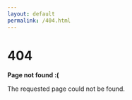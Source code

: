 ```yaml
---
layout: default
permalink: /404.html
---
```


# 404

**Page not found :(**

The requested page could not be found.
